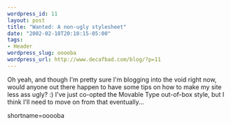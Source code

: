 ```yaml
--- 
wordpress_id: 11
layout: post
title: "Wanted: A non-ugly stylesheet"
date: "2002-02-18T20:10:15-05:00"
tags: 
- Header
wordpress_slug: ooooba
wordpress_url: http://www.decafbad.com/blog/?p=11
---
```

Oh yeah, and though I'm pretty sure I'm blogging into the void right now, would anyone out there happen to have some tips on how to make my site less ass ugly? :)  I've just co-opted the Movable Type out-of-box style, but I think I'll need to move on from that eventually...
<!--more-->
shortname=ooooba
